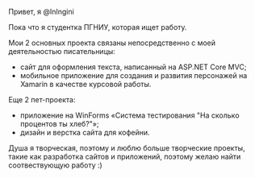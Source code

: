 Привет, я @InIngini

Пока что я студентка ПГНИУ, которая ищет работу.

Мои 2 основных проекта связаны непосредственно с моей деятельностью писательницы: 

- сайт для оформления текста, написанный на ASP.NET Core MVC;
- мобильное приложение для создания и развития персонажей на Xamarin в качестве курсовой работы.


Еще 2 пет-проекта:

- приложение на WinForms «Система тестирования "На сколько процентов ты хлеб?"»;
- дизайн и верстка сайта для кофейни.

Душа я творческая, поэтому и люблю больше творческие проекты, такие как разработка сайтов и приложений, поэтому желаю найти соотвествующую работу :)
<!---
InIngini/InIngini is a ✨ special ✨ repository because its `README.md` (this file) appears on your GitHub profile.
You can click the Preview link to take a look at your changes.
--->
